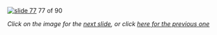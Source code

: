 [![slide 77](https://dl.dropboxusercontent.com/u/2977490/presentations/cookbook/77.jpg)](78.md)
77 of 90

_Click on the image for the [next slide](78.md), or click [here for the previous one](76.md)_